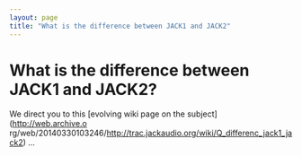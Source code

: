```yaml
---
layout: page
title: "What is the difference between JACK1 and JACK2"
---
```


# What is the difference between JACK1 and JACK2?

We direct you to this [evolving wiki page on the subject](http://web.archive.o
rg/web/20140330103246/http://trac.jackaudio.org/wiki/Q_differenc_jack1_jack2)
...

